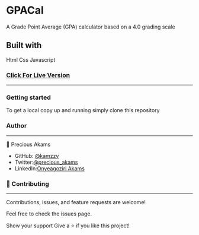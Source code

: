 # GPACal
A Grade Point Average (GPA) calculator based on a 4.0 grading scale

## Built with
Html
Css
Javascript


### [Click For Live Version](https://brave-wright-719995.netlify.app/)
***

### Getting started
To get a local copy up and running simply clone this repository


### Author
***
👤 Precious Akams

* GitHub: [@kamzzy](https://github.com/kamzzy)
* Twitter:[@precious_akams](https://twitter.com/precious_akams)
* LinkedIn:[Onyeagoziri Akams](https://www.linkedin.com/in/onyeagoziri-akams/)

### 🤝 Contributing
***
Contributions, issues, and feature requests are welcome!

Feel free to check the issues page.

Show your support
Give a ⭐️ if you like this project!
